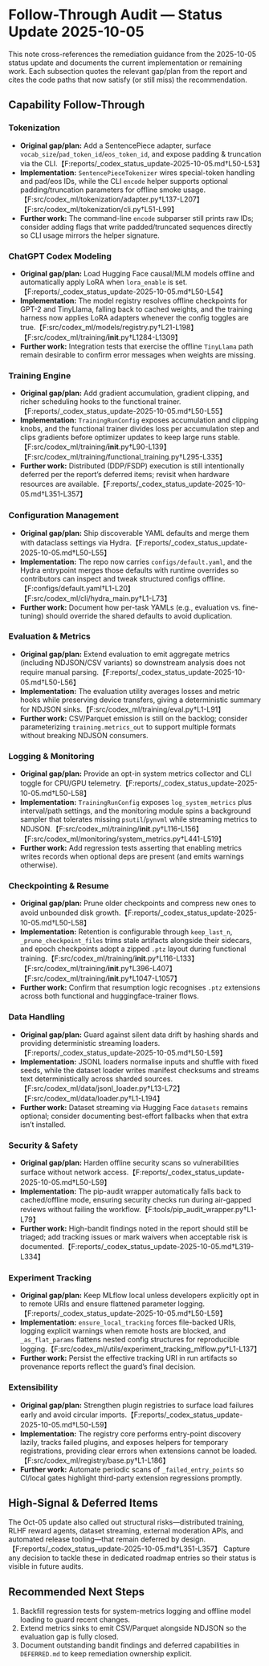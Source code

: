 # Follow-Through Audit — Status Update 2025-10-05

This note cross-references the remediation guidance from the 2025-10-05 status update and documents the current implementation or remaining work. Each subsection quotes the relevant gap/plan from the report and cites the code paths that now satisfy (or still miss) the recommendation.

## Capability Follow-Through

### Tokenization
- **Original gap/plan:** Add a SentencePiece adapter, surface `vocab_size`/`pad_token_id`/`eos_token_id`, and expose padding & truncation via the CLI.【F:reports/_codex_status_update-2025-10-05.md†L50-L53】
- **Implementation:** `SentencePieceTokenizer` wires special-token handling and pad/eos IDs, while the CLI `encode` helper supports optional padding/truncation parameters for offline smoke usage.【F:src/codex_ml/tokenization/adapter.py†L137-L207】【F:src/codex_ml/tokenization/cli.py†L51-L99】
- **Further work:** The command-line `encode` subparser still prints raw IDs; consider adding flags that write padded/truncated sequences directly so CLI usage mirrors the helper signature.

### ChatGPT Codex Modeling
- **Original gap/plan:** Load Hugging Face causal/MLM models offline and automatically apply LoRA when `lora_enable` is set.【F:reports/_codex_status_update-2025-10-05.md†L50-L54】
- **Implementation:** The model registry resolves offline checkpoints for GPT-2 and TinyLlama, falling back to cached weights, and the training harness now applies LoRA adapters whenever the config toggles are true.【F:src/codex_ml/models/registry.py†L21-L198】【F:src/codex_ml/training/__init__.py†L1284-L1309】
- **Further work:** Integration tests that exercise the offline `TinyLlama` path remain desirable to confirm error messages when weights are missing.

### Training Engine
- **Original gap/plan:** Add gradient accumulation, gradient clipping, and richer scheduling hooks to the functional trainer.【F:reports/_codex_status_update-2025-10-05.md†L50-L55】
- **Implementation:** `TrainingRunConfig` exposes accumulation and clipping knobs, and the functional trainer divides loss per accumulation step and clips gradients before optimizer updates to keep large runs stable.【F:src/codex_ml/training/__init__.py†L90-L139】【F:src/codex_ml/training/functional_training.py†L295-L335】
- **Further work:** Distributed (DDP/FSDP) execution is still intentionally deferred per the report’s deferred items; revisit when hardware resources are available.【F:reports/_codex_status_update-2025-10-05.md†L351-L357】

### Configuration Management
- **Original gap/plan:** Ship discoverable YAML defaults and merge them with dataclass settings via Hydra.【F:reports/_codex_status_update-2025-10-05.md†L50-L55】
- **Implementation:** The repo now carries `configs/default.yaml`, and the Hydra entrypoint merges those defaults with runtime overrides so contributors can inspect and tweak structured configs offline.【F:configs/default.yaml†L1-L20】【F:src/codex_ml/cli/hydra_main.py†L1-L73】
- **Further work:** Document how per-task YAMLs (e.g., evaluation vs. fine-tuning) should override the shared defaults to avoid duplication.

### Evaluation & Metrics
- **Original gap/plan:** Extend evaluation to emit aggregate metrics (including NDJSON/CSV variants) so downstream analysis does not require manual parsing.【F:reports/_codex_status_update-2025-10-05.md†L50-L56】
- **Implementation:** The evaluation utility averages losses and metric hooks while preserving device transfers, giving a deterministic summary for NDJSON sinks.【F:src/codex_ml/training/eval.py†L1-L91】
- **Further work:** CSV/Parquet emission is still on the backlog; consider parameterizing `training.metrics_out` to support multiple formats without breaking NDJSON consumers.

### Logging & Monitoring
- **Original gap/plan:** Provide an opt-in system metrics collector and CLI toggle for CPU/GPU telemetry.【F:reports/_codex_status_update-2025-10-05.md†L50-L58】
- **Implementation:** `TrainingRunConfig` exposes `log_system_metrics` plus interval/path settings, and the monitoring module spins a background sampler that tolerates missing `psutil`/`pynvml` while streaming metrics to NDJSON.【F:src/codex_ml/training/__init__.py†L116-L156】【F:src/codex_ml/monitoring/system_metrics.py†L441-L519】
- **Further work:** Add regression tests asserting that enabling metrics writes records when optional deps are present (and emits warnings otherwise).

### Checkpointing & Resume
- **Original gap/plan:** Prune older checkpoints and compress new ones to avoid unbounded disk growth.【F:reports/_codex_status_update-2025-10-05.md†L50-L58】
- **Implementation:** Retention is configurable through `keep_last_n`, `_prune_checkpoint_files` trims stale artifacts alongside their sidecars, and epoch checkpoints adopt a zipped `.ptz` layout during functional training.【F:src/codex_ml/training/__init__.py†L116-L133】【F:src/codex_ml/training/__init__.py†L396-L407】【F:src/codex_ml/training/__init__.py†L1047-L1057】
- **Further work:** Confirm that resumption logic recognises `.ptz` extensions across both functional and huggingface-trainer flows.

### Data Handling
- **Original gap/plan:** Guard against silent data drift by hashing shards and providing deterministic streaming loaders.【F:reports/_codex_status_update-2025-10-05.md†L50-L59】
- **Implementation:** JSONL loaders normalise inputs and shuffle with fixed seeds, while the dataset loader writes manifest checksums and streams text deterministically across sharded sources.【F:src/codex_ml/data/jsonl_loader.py†L13-L72】【F:src/codex_ml/data/loader.py†L1-L194】
- **Further work:** Dataset streaming via Hugging Face `datasets` remains optional; consider documenting best-effort fallbacks when that extra isn’t installed.

### Security & Safety
- **Original gap/plan:** Harden offline security scans so vulnerabilities surface without network access.【F:reports/_codex_status_update-2025-10-05.md†L50-L59】
- **Implementation:** The pip-audit wrapper automatically falls back to cached/offline mode, ensuring security checks run during air-gapped reviews without failing the workflow.【F:tools/pip_audit_wrapper.py†L1-L79】
- **Further work:** High-bandit findings noted in the report should still be triaged; add tracking issues or mark waivers when acceptable risk is documented.【F:reports/_codex_status_update-2025-10-05.md†L319-L334】

### Experiment Tracking
- **Original gap/plan:** Keep MLflow local unless developers explicitly opt in to remote URIs and ensure flattened parameter logging.【F:reports/_codex_status_update-2025-10-05.md†L50-L59】
- **Implementation:** `ensure_local_tracking` forces file-backed URIs, logging explicit warnings when remote hosts are blocked, and `_as_flat_params` flattens nested config structures for reproducible logging.【F:src/codex_ml/utils/experiment_tracking_mlflow.py†L1-L137】
- **Further work:** Persist the effective tracking URI in run artifacts so provenance reports reflect the guard’s final decision.

### Extensibility
- **Original gap/plan:** Strengthen plugin registries to surface load failures early and avoid circular imports.【F:reports/_codex_status_update-2025-10-05.md†L50-L59】
- **Implementation:** The registry core performs entry-point discovery lazily, tracks failed plugins, and exposes helpers for temporary registrations, providing clear errors when extensions cannot be loaded.【F:src/codex_ml/registry/base.py†L1-L186】
- **Further work:** Automate periodic scans of `_failed_entry_points` so CI/local gates highlight third-party extension regressions promptly.

## High-Signal & Deferred Items

The Oct-05 update also called out structural risks—distributed training, RLHF reward agents, dataset streaming, external moderation APIs, and automated release tooling—that remain deferred by design.【F:reports/_codex_status_update-2025-10-05.md†L351-L357】 Capture any decision to tackle these in dedicated roadmap entries so their status is visible in future audits.

## Recommended Next Steps

1. Backfill regression tests for system-metrics logging and offline model loading to guard recent changes.
2. Extend metrics sinks to emit CSV/Parquet alongside NDJSON so the evaluation gap is fully closed.
3. Document outstanding bandit findings and deferred capabilities in `DEFERRED.md` to keep remediation ownership explicit.
